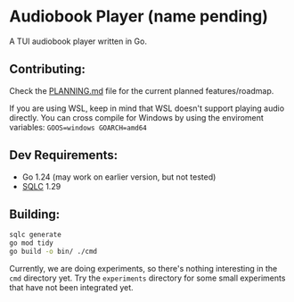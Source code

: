 # Audiobook Player (name pending)

A TUI audiobook player written in Go.

## Contributing:
Check the [PLANNING.md](PLANNING.md) file for the current planned features/roadmap.

If you are using WSL, keep in mind that WSL doesn't support playing audio directly. You can cross compile for Windows by using the enviroment variables: `GOOS=windows GOARCH=amd64`

## Dev Requirements:
- Go 1.24 (may work on earlier version, but not tested)
- [SQLC](https://sqlc.dev/) 1.29

## Building:
```bash
sqlc generate
go mod tidy
go build -o bin/ ./cmd
```

Currently, we are doing experiments, so there's nothing interesting in the `cmd` directory yet. Try the `experiments` directory for some small experiments that have not been integrated yet.
